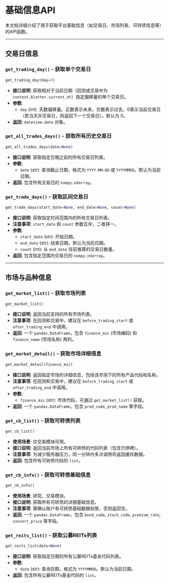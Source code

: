 # 基础信息API

本文档详细介绍了用于获取平台基础信息（如交易日、市场列表、可转债信息等）的API函数。

---

## 交易日信息

### `get_trading_day()` - 获取单个交易日

```python
get_trading_day(day=0)
```

-   **接口说明**: 获取相对于当前日期（回测或交易中为 `context.blotter.current_dt`）指定偏移量的单个交易日。
-   **参数**:
    -   `day` (int): 天数偏移量。正数表示未来，负数表示过去，0表示当前交易日（若当天非交易日，则返回下一个交易日）。默认为 0。
-   **返回**: `datetime.date` 对象。

### `get_all_trades_days()` - 获取所有历史交易日

```python
get_all_trades_days(date=None)
```

-   **接口说明**: 获取指定日期之前的所有交易日列表。
-   **参数**:
    -   `date` (str): 查询截止日期，格式为 `YYYY-MM-DD` 或 `YYYYMMDD`。默认为当前日期。
-   **返回**: 包含所有交易日的 `numpy.ndarray`。

### `get_trade_days()` - 获取区间交易日

```python
get_trade_days(start_date=None, end_date=None, count=None)
```

-   **接口说明**: 获取指定时间范围内的所有交易日列表。
-   **注意事项**: `start_date` 和 `count` 参数互斥，二者择一。
-   **参数**:
    -   `start_date` (str): 开始日期。
    -   `end_date` (str): 结束日期。默认为当前日期。
    -   `count` (int): 从 `end_date` 往前推算的交易日数量。
-   **返回**: 包含指定范围内交易日的 `numpy.ndarray`。

---

## 市场与品种信息

### `get_market_list()` - 获取市场列表

```python
get_market_list()
```

-   **接口说明**: 返回当前支持的所有市场列表。
-   **注意事项**: 在回测和交易中，建议在 `before_trading_start` 或 `after_trading_end` 中调用。
-   **返回**: 一个 `pandas.DataFrame`，包含 `finance_mic` (市场编码) 和 `finance_name` (市场名称) 两列。

### `get_market_detail()` - 获取市场详细信息

```python
get_market_detail(finance_mic)
```

-   **接口说明**: 返回指定市场的详细信息，包括该市场下的所有产品代码和名称。
-   **注意事项**: 在回测和交易中，建议在 `before_trading_start` 或 `after_trading_end` 中调用。
-   **参数**:
    -   `finance_mic` (str): 市场代码，可通过 `get_market_list()` 获取。
-   **返回**: 一个 `pandas.DataFrame`，包含 `prod_code`, `prod_name` 等字段。

### `get_cb_list()` - 获取可转债列表

```python
get_cb_list()
```

-   **使用场景**: 仅交易模块可用。
-   **接口说明**: 返回当前市场上所有可转债的代码列表（包含已停牌）。
-   **注意事项**: 为减少服务器压力，同一分钟内多次调用将返回缓存数据。
-   **返回**: 包含所有可转债代码的 `list`。

### `get_cb_info()` - 获取可转债基础信息

```python
get_cb_info()
```

-   **使用场景**: 研究、交易模块。
-   **接口说明**: 获取所有可转债的详细基础信息。
-   **注意事项**: 需确认账户有可转债基础数据权限，否则返回空。
-   **返回**: 一个 `pandas.DataFrame`，包含 `bond_code`, `stock_code`, `premium_rate`, `convert_price` 等字段。

### `get_reits_list()` - 获取公募REITs列表

```python
get_reits_list(date=None)
```

-   **接口说明**: 获取指定日期的所有公募REITs基金代码列表。
-   **参数**:
    -   `date` (str): 查询日期，格式为 `YYYYMMDD`。默认为当前日期。
-   **返回**: 包含所有公募REITs基金代码的 `list`。
